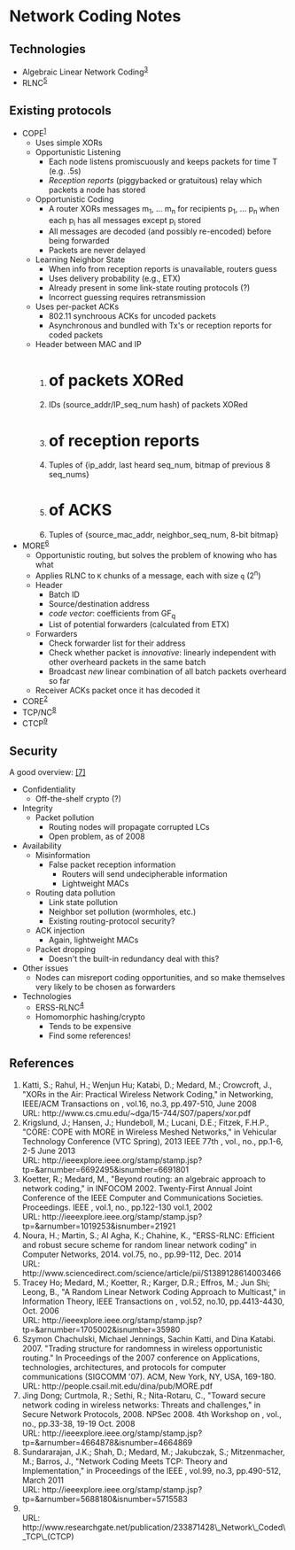 Network Coding Notes
====================

Technologies
------------

- Algebraic Linear Network Coding<sup>[3](/NOTES.md#koetter02)</sup>
- RLNC<sup>[5](/NOTES.md#ho06)</sup>

Existing protocols
------------------

- COPE<sup>[1](/NOTES.md#katti06)</sup>
  + Uses simple XORs
  + Opportunistic Listening
    * Each node listens promiscuously and keeps packets for time T (e.g. .5s)
    * *Reception reports* (piggybacked or gratuitous) relay which packets a node
      has stored
  + Opportunistic Coding
    * A router XORs messages m<sub>1</sub>, ... m<sub>n</sub> for recipients
      p<sub>1</sub>, ... p<sub>n</sub> when each p<sub>i</sub> has all messages
      except p<sub>i</sub> stored
    * All messages are decoded (and possibly re-encoded) before being forwarded
    * Packets are never delayed
  + Learning Neighbor State
    * When info from reception reports is unavailable, routers guess
    * Uses delivery probability (e.g., ETX)
    * Already present in some link-state routing protocols (?)
    * Incorrect guessing requires retransmission
  + Uses per-packet ACKs
    * 802.11 synchroous ACKs for uncoded packets
    * Asynchronous and bundled with Tx's or reception reports for coded packets
  + Header between MAC and IP
    1. # of packets XORed
    2. IDs (source\_addr/IP\_seq\_num hash) of packets XORed
    3. # of reception reports
    4. Tuples of {ip\_addr, last heard seq\_num, bitmap of previous 8 seq\_nums}
    5. # of ACKS
    6. Tuples of {source\_mac\_addr, neighbor\_seq\_num, 8-bit bitmap}
- MORE<sup>[6](/NOTES.md#chachulski07)</sup>
  + Opportunistic routing, but solves the problem of knowing who has what
  + Applies RLNC to `K` chunks of a message, each with size `q` (2<sup>n</sup>)
  + Header
    * Batch ID
    * Source/destination address
    * *code vector*: coefficients from GF<sub>q</sub>
    * List of potential forwarders (calculated from ETX)
  + Forwarders
    * Check forwarder list for their address
    * Check whether packet is *innovative*: linearly independent with other
      overheard packets in the same batch
    * Broadcast *new* linear combination of all batch packets overheard so far
  + Receiver ACKs packet once it has decoded it
- CORE<sup>[2](/NOTES.md#krigslund13)</sup>
- TCP/NC<sup>[8](/NOTES.md#sundarajan11)</sup>
- CTCP<sup>[9](/NOTES.md#kim13)</sup>

Security
--------

A good overview: [\[7\]](/NOTES.md#dong08)

- Confidentiality
  + Off-the-shelf crypto (?)
- Integrity
  + Packet pollution
    - Routing nodes will propagate corrupted LCs
    - Open problem, as of 2008
- Availability
  + Misinformation
    * False packet reception information
      - Routers will send undecipherable information
      - Lightweight MACs
  + Routing data pollution
    * Link state pollution
    * Neighbor set pollution (wormholes, etc.)
    * Existing routing-protocol security?
  + ACK injection
    * Again, lightweight MACs
  + Packet dropping
    * Doesn't the built-in redundancy deal with this?
- Other issues
  + Nodes can misreport coding opportunities, and so make themselves very likely
    to be chosen as forwarders
- Technologies
  + ERSS-RLNC<sup>[4](/NOTES.md#noura12)</sup>
  + Homomorphic hashing/crypto
    * Tends to be expensive
    * Find some references!

References
----------

1. <a label="katti06"/>
   Katti, S.; Rahul, H.; Wenjun Hu; Katabi, D.; Medard, M.; Crowcroft, J.,
   "XORs in the Air: Practical Wireless Network Coding,"
   in Networking, IEEE/ACM Transactions on , vol.16, no.3, pp.497-510, June 2008
   <br/>URL: http://www.cs.cmu.edu/~dga/15-744/S07/papers/xor.pdf
2. <a label="krigslund13"/>
   Krigslund, J.; Hansen, J.; Hundeboll, M.; Lucani, D.E.; Fitzek, F.H.P.,
   "CORE: COPE with MORE in Wireless Meshed Networks,"
   in Vehicular Technology Conference (VTC Spring), 2013 IEEE 77th ,
   vol., no., pp.1-6, 2-5 June 2013
   <br/>URL: http://ieeexplore.ieee.org/stamp/stamp.jsp?tp=&arnumber=6692495&isnumber=6691801
3. <a label="koetter02"/>
   Koetter, R.; Medard, M.,
   "Beyond routing: an algebraic approach to network coding,"
   in INFOCOM 2002. Twenty-First Annual Joint Conference of the IEEE Computer 
   and Communications Societies. Proceedings. IEEE ,
   vol.1, no., pp.122-130 vol.1, 2002
   <br/>URL: http://ieeexplore.ieee.org/stamp/stamp.jsp?tp=&arnumber=1019253&isnumber=21921
4. <a label="noura12"/>
   Noura, H.; Martin, S.; Al Agha, K.; Chahine, K.,
   "ERSS-RLNC: Efficient and robust secure scheme for random
   linear network coding"
   in Computer Networks, 2014. vol.75, no., pp.99-112, Dec. 2014
   <br/>URL: http://www.sciencedirect.com/science/article/pii/S1389128614003466
5. <a label="ho06"/>
   Tracey Ho; Medard, M.; Koetter, R.; Karger, D.R.; Effros, M.;
   Jun Shi; Leong, B.,
   "A Random Linear Network Coding Approach to Multicast,"
   in Information Theory, IEEE Transactions on ,
   vol.52, no.10, pp.4413-4430, Oct. 2006
   <br/>URL: http://ieeexplore.ieee.org/stamp/stamp.jsp?tp=&arnumber=1705002&isnumber=35980
6. <a label="chachulski07"/>
   Szymon Chachulski, Michael Jennings, Sachin Katti, and Dina Katabi. 2007.
   "Trading structure for randomness in wireless opportunistic routing."
   In Proceedings of the 2007 conference on Applications, technologies,
   architectures, and protocols for computer communications (SIGCOMM '07).
   ACM, New York, NY, USA, 169-180. 
   <br/>URL: http://people.csail.mit.edu/dina/pub/MORE.pdf
7. <a label="dong08"/>
   Jing Dong; Curtmola, R.; Sethi, R.; Nita-Rotaru, C.,
   "Toward secure network coding in wireless networks: Threats and challenges,"
   in Secure Network Protocols, 2008. NPSec 2008. 4th Workshop on ,
   vol., no., pp.33-38, 19-19 Oct. 2008
   <br/>URL: http://ieeexplore.ieee.org/stamp/stamp.jsp?tp=&arnumber=4664878&isnumber=4664869
8. <a label="sundarajan11"/>
   Sundararajan, J.K.; Shah, D.; Medard, M.; Jakubczak, S.;
   Mitzenmacher, M.; Barros, J.,
   "Network Coding Meets TCP: Theory and Implementation,"
   in Proceedings of the IEEE , vol.99, no.3, pp.490-512, March 2011
   <br/>URL: http://ieeexplore.ieee.org/stamp/stamp.jsp?tp=&arnumber=5688180&isnumber=5715583
9. <a label="kim13"/>
   <br/>URL: http://www.researchgate.net/publication/233871428\_Network\_Coded\_TCP\_(CTCP)
